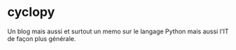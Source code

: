 # cyclopy
Un blog mais aussi et surtout un memo sur le langage Python mais aussi l'IT de façon plus générale.
